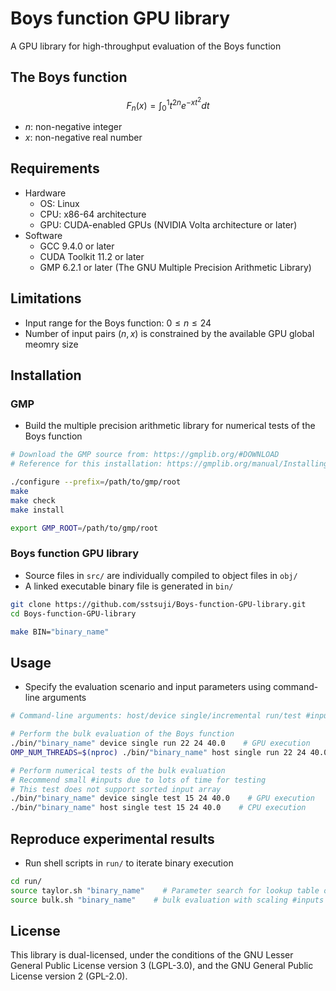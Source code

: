 # Boys function GPU library

A GPU library for high-throughput evaluation of the Boys function


## The Boys function

$$F_n(x) = \int_{0}^{1} t^{2n}e^{-xt^2} dt$$
- $n$: non-negative integer
- $x$: non-negative real number


## Requirements

- Hardware
    - OS: Linux
    - CPU: x86-64 architecture
    - GPU: CUDA-enabled GPUs (NVIDIA Volta architecture or later)
- Software
    - GCC 9.4.0 or later
    - CUDA Toolkit 11.2 or later
    - GMP 6.2.1 or later (The GNU Multiple Precision Arithmetic Library)


## Limitations

- Input range for the Boys function: $0 \le n \le 24$
- Number of input pairs $(n, x)$ is constrained by the available GPU global meomry size


## Installation

### GMP
- Build the multiple precision arithmetic library for numerical tests of the Boys function
```bash
# Download the GMP source from: https://gmplib.org/#DOWNLOAD
# Reference for this installation: https://gmplib.org/manual/Installing-GMP

./configure --prefix=/path/to/gmp/root
make
make check
make install

export GMP_ROOT=/path/to/gmp/root
```

### Boys function GPU library
- Source files in `src/` are individually compiled to object files in `obj/`
- A linked executable binary file is generated in `bin/`
```bash
git clone https://github.com/sstsuji/Boys-function-GPU-library.git
cd Boys-function-GPU-library

make BIN="binary_name"
```


## Usage

- Specify the evaluation scenario and input parameters using command-line arguments
```bash
# Command-line arguments: host/device single/incremental run/test #inputs n_max x_max

# Perform the bulk evaluation of the Boys function
./bin/"binary_name" device single run 22 24 40.0    # GPU execution
OMP_NUM_THREADS=$(nproc) ./bin/"binary_name" host single run 22 24 40.0    # CPU execution

# Perform numerical tests of the bulk evaluation
# Recommend small #inputs due to lots of time for testing
# This test does not support sorted input array
./bin/"binary_name" device single test 15 24 40.0    # GPU execution
./bin/"binary_name" host single test 15 24 40.0    # CPU execution
```

## Reproduce experimental results

- Run shell scripts in `run/` to iterate binary execution
```bash
cd run/
source taylor.sh "binary_name"    # Parameter search for lookup table of Gridded Taylor expansion method
source bulk.sh "binary_name"    # bulk evaluation with scaling #inputs
```


## License
This library is dual-licensed, under the conditions of the GNU Lesser General Public License version 3 (LGPL-3.0), and the GNU General Public License version 2 (GPL-2.0).

<!-- ## Citation -->




























